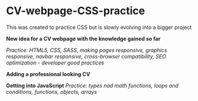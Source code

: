 # CV-webpage-CSS-practice

This was created to practice CSS but is slowly evolving into a bigger project

**New idea for a CV webpage with the knowledge gained so far**

_Practice: HTML5, CSS, SASS, making pages responsive, graphics responsive, 
navbar responsive, cross-browser compatibility, SEO optimization - developer good practices_

**Adding a professional looking CV**

**Getting into JavaScript**
_Practice: types nad math functions, loops and conditions, functions, objects, arrays_
